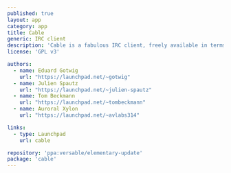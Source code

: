 ```yaml
---
published: true
layout: app
category: app
title: Cable
generic: IRC client
description: 'Cable is a fabulous IRC client, freely available in terms of free beer and free speech.'
license: 'GPL v3'

authors: 
  - name: Eduard Gotwig
    url: "https://launchpad.net/~gotwig"
  - name: Julien Spautz
    url: "https://launchpad.net/~julien-spautz"
  - name: Tom Beckmann
    url: "https://launchpad.net/~tombeckmann"
  - name: Auroral Xylon
    url: "https://launchpad.net/~avlabs314"

links:
  - type: Launchpad
    url: cable

repository: 'ppa:versable/elementary-update'
package: 'cable'
---
```

